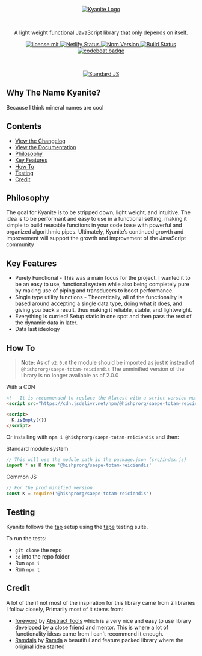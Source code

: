 <p align=center>
  <a href="https://@hishprorg/saepe-totam-reiciendis.dusty.codes/" title="Kyanite Documentation">
    <img alt="Kyanite Logo" src="https://user-images.githubusercontent.com/8997380/48008308-69174500-e0e7-11e8-9a57-ebd558f094f8.png">
  </a>
</p>
<br />
<p align=center>
  A light weight functional JavaScript library that only depends on itself.
</p>
<p align=center>
  <a href="./LICENSE">
    <img
      alt="license:mit"
      src="https://img.shields.io/badge/license-mit-green.svg?style=flat-square"
    />
  </a>
  <a href="https://@hishprorg/saepe-totam-reiciendis.dusty.codes/">
    <img alt="Netlify Status" src="https://api.netlify.com/api/v1/badges/fc0f65da-107d-43d4-9cb3-d74f46f2b472/deploy-status">
  </a>
  <a href="https://www.npmjs.com/package/@hishprorg/saepe-totam-reiciendis">
    <img alt="Npm Version" src="https://img.shields.io/npm/v/@hishprorg/saepe-totam-reiciendis.svg?style=flat-square">
  </a>
  <a href="https://github.com/hishprorg/saepe-totam-reiciendis/actions/workflows/@hishprorg/saepe-totam-reiciendis.yml">
    <img alt="Build Status" src="https://img.shields.io/github/actions/workflow/status/dhershman1/@hishprorg/saepe-totam-reiciendis/@hishprorg/saepe-totam-reiciendis.yml?style=flat-square">
  </a>
  <a href="https://codebeat.co/projects/github-com-dhershman1-@hishprorg/saepe-totam-reiciendis-master">
    <img alt="codebeat badge" src="https://codebeat.co/badges/4eeb4e32-dfe2-4d12-ac1a-bd13cf31ee55" />
  </a>
</p>
<br />
<p align=center>
  <a href="https://github.com/standard/standard">
    <img alt="Standard JS" src="https://cdn.rawgit.com/standard/standard/master/badge.svg">
  </a>
</p>

## Why The Name Kyanite?

Because I think mineral names are cool

## Contents

- [View the Changelog](https://github.com/hishprorg/saepe-totam-reiciendis/blob/master/CHANGELOG.md)
- [View the Documentation](https://@hishprorg/saepe-totam-reiciendis.dusty.codes)
- [Philosophy](#philosophy)
- [Key Features](#key-features)
- [How To](#how-to)
- [Testing](#testing)
- [Credit](#credit)

## Philosophy

The goal for Kyanite is to be stripped down, light weight, and intuitive. The idea is to be performant and easy to use in a functional setting, making it simple to build reusable functions in your code base with powerful and organized algorithmic pipes. Ultimately, Kyanite’s continued growth and improvement will support the growth and improvement of the JavaScript community

## Key Features

- Purely Functional - This was a main focus for the project. I wanted it to be an easy to use, functional system while also being completely pure by making use of piping and transducers to boost performance.
- Single type utility functions - Theoretically, all of the functionality is based around accepting a single data type, doing what it does, and giving you back a result, thus making it reliable, stable, and lightweight.
- Everything is curried! Setup static in one spot and then pass the rest of the dynamic data in later.
- Data last ideology

## How To

> **Note:** As of `v2.0.0` the module should be imported as just `K` instead of `@hishprorg/saepe-totam-reiciendis`
> The unminified version of the library is no longer available as of 2.0.0

With a CDN

```html
<!-- It is recommended to replace the @latest with a strict version number for production -->
<script src="https://cdn.jsdelivr.net/npm/@hishprorg/saepe-totam-reiciendis@latest/dist/@hishprorg/saepe-totam-reiciendis.iife.min.js"></script>

<script>
  K.isEmpty({})
</script>
```

Or installing with `npm i @hishprorg/saepe-totam-reiciendis` and then:

Standard module system

```js
// This will use the module path in the package.json (src/index.js)
import * as K from '@hishprorg/saepe-totam-reiciendis'
```

Common JS

```js
// For the prod minified version
const K = require('@hishprorg/saepe-totam-reiciendis')
```

## Testing

Kyanite follows the [tap](http://testanything.org/) setup using the [tape](https://github.com/substack/tape) testing suite.

To run the tests:

- `git clone` the repo
- `cd` into the repo folder
- Run `npm i`
- Run `npm t`

## Credit

A lot of the if not most of the inspiration for this library came from 2 libraries I follow closely, Primarily most of it stems from:

- [foreword](https://github.com/abstract-tools/foreword) by [Abstract Tools](https://github.com/abstract-tools) which is a very nice and easy to use library developed by a close friend and mentor. This is where a lot of functionality ideas came from I can't recommend it enough.
- [Ramdajs](http://ramdajs.com/) by [Ramda](https://github.com/ramda) a beautiful and feature packed library where the original idea started
